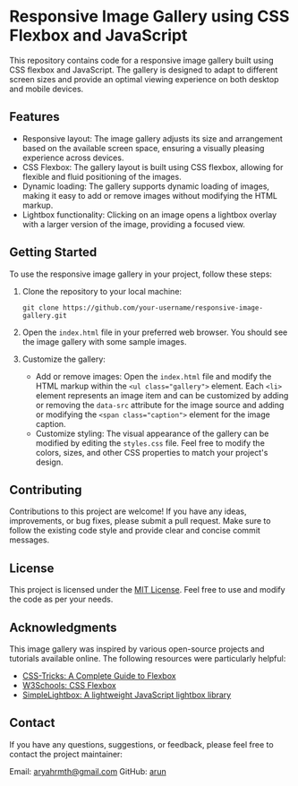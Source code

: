 
# Responsive Image Gallery using CSS Flexbox and JavaScript

This repository contains code for a responsive image gallery built using CSS flexbox and JavaScript. The gallery is designed to adapt to different screen sizes and provide an optimal viewing experience on both desktop and mobile devices.

## Features

- Responsive layout: The image gallery adjusts its size and arrangement based on the available screen space, ensuring a visually pleasing experience across devices.
- CSS Flexbox: The gallery layout is built using CSS flexbox, allowing for flexible and fluid positioning of the images.
- Dynamic loading: The gallery supports dynamic loading of images, making it easy to add or remove images without modifying the HTML markup.
- Lightbox functionality: Clicking on an image opens a lightbox overlay with a larger version of the image, providing a focused view.


## Getting Started

To use the responsive image gallery in your project, follow these steps:

1. Clone the repository to your local machine:

   ```
   git clone https://github.com/your-username/responsive-image-gallery.git
   ```

2. Open the `index.html` file in your preferred web browser. You should see the image gallery with some sample images.

3. Customize the gallery:

   - Add or remove images: Open the `index.html` file and modify the HTML markup within the `<ul class="gallery">` element. Each `<li>` element represents an image item and can be customized by adding or removing the `data-src` attribute for the image source and adding or modifying the `<span class="caption">` element for the image caption.
   - Customize styling: The visual appearance of the gallery can be modified by editing the `styles.css` file. Feel free to modify the colors, sizes, and other CSS properties to match your project's design.

## Contributing

Contributions to this project are welcome! If you have any ideas, improvements, or bug fixes, please submit a pull request. Make sure to follow the existing code style and provide clear and concise commit messages.

## License

This project is licensed under the [MIT License](LICENSE). Feel free to use and modify the code as per your needs.

## Acknowledgments

This image gallery was inspired by various open-source projects and tutorials available online. The following resources were particularly helpful:

- [CSS-Tricks: A Complete Guide to Flexbox](https://css-tricks.com/snippets/css/a-guide-to-flexbox/)
- [W3Schools: CSS Flexbox](https://www.w3schools.com/css/css3_flexbox.asp)
- [SimpleLightbox: A lightweight JavaScript lightbox library](https://simplelightbox.com/)

## Contact

If you have any questions, suggestions, or feedback, please feel free to contact the project maintainer:

Email: aryahrmth@gmail.com
GitHub: [arun](https://github.com/arun-h)
